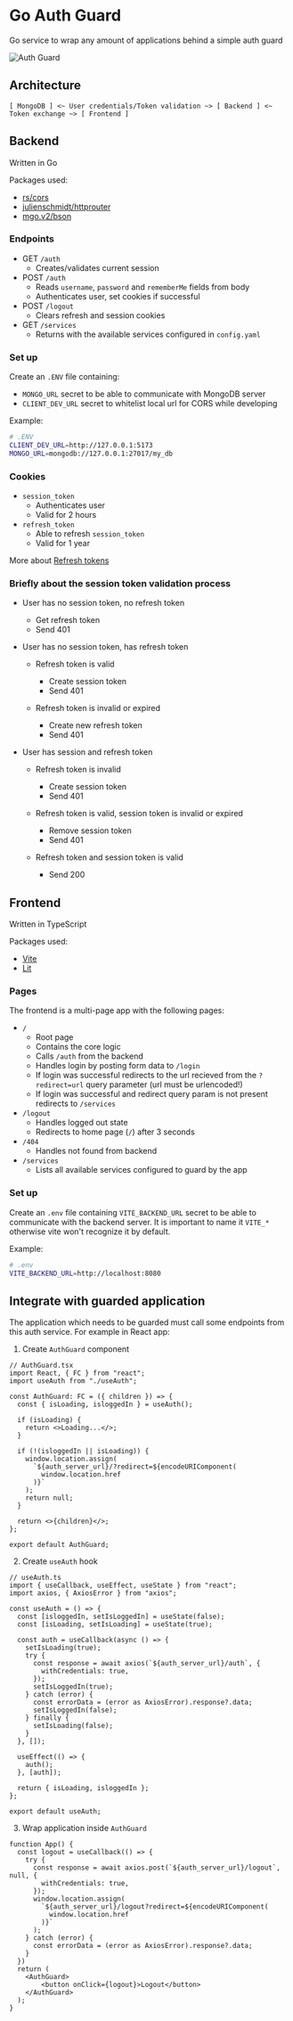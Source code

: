 # Go Auth Guard

Go service to wrap any amount of applications behind a simple auth guard

![Auth Guard](/images/auth-guard.png)

## Architecture

```
[ MongoDB ] <~ User credentials/Token validation ~> [ Backend ] <~ Token exchange ~> [ Frontend ]
```

## Backend

Written in Go

Packages used:
- [rs/cors](github.com/rs/cors)
- [julienschmidt/httprouter](github.com/julienschmidt/httprouter)
- [mgo.v2/bson](gopkg.in/mgo.v2/bson)

### Endpoints

- GET `/auth`
  - Creates/validates current session
- POST `/auth`
  - Reads `username`, `password` and `rememberMe` fields from body
  - Authenticates user, set cookies if successful
- POST `/logout`
  - Clears refresh and session cookies
- GET `/services`
  - Returns with the available services configured in `config.yaml`

### Set up

Create an `.ENV` file containing:
- `MONGO_URL` secret to be able to communicate with MongoDB server
- `CLIENT_DEV_URL` secret to whitelist local url for CORS while developing

Example:
```sh
# .ENV
CLIENT_DEV_URL=http://127.0.0.1:5173
MONGO_URL=mongodb://127.0.0.1:27017/my_db
```

### Cookies
- `session_token`
  - Authenticates user
  - Valid for 2 hours
- `refresh_token`
  - Able to refresh `session_token`
  - Valid for 1 year

More about [Refresh tokens](https://auth0.com/blog/refresh-tokens-what-are-they-and-when-to-use-them/)

### Briefly about the session token validation process

- User has no session token, no refresh token
  - Get refresh token
  - Send 401

- User has no session token, has refresh token
  - Refresh token is valid
    - Create session token
    - Send 401

  - Refresh token is invalid or expired
    - Create new refresh token
    - Send 401

- User has session and refresh token
  - Refresh token is invalid
    - Create session token
    - Send 401

  - Refresh token is valid, session token is invalid or expired
    - Remove session token
    - Send 401

  - Refresh token and session token is valid
    - Send 200

## Frontend

Written in TypeScript

Packages used:
- [Vite](https://github.com/vitejs/vite)
- [Lit](https://github.com/lit/lit)

### Pages

The frontend is a multi-page app with the following pages:
- `/`
  - Root page
  - Contains the core logic
  - Calls `/auth` from the backend
  - Handles login by posting form data to `/login`
  - If login was successful redirects to the url recieved from the `?redirect=url` query parameter (url must be urlencoded!)
  - If login was successful and redirect query param is not present redirects to `/services`
- `/logout`
  - Handles logged out state
  - Redirects to home page (`/`) after 3 seconds
- `/404`
  - Handles not found from backend
- `/services`
  - Lists all available services configured to guard by the app

### Set up

Create an `.env` file containing `VITE_BACKEND_URL` secret to be able to communicate with the backend server. It is important to name it `VITE_*` otherwise vite won't recognize it by default.

Example:
```sh
# .env
VITE_BACKEND_URL=http://localhost:8080
```

## Integrate with guarded application

The application which needs to be guarded must call some endpoints from this auth service. For example in React app:

1. Create `AuthGuard` component

```tsx
// AuthGuard.tsx
import React, { FC } from "react";
import useAuth from "./useAuth";

const AuthGuard: FC = ({ children }) => {
  const { isLoading, isloggedIn } = useAuth();

  if (isLoading) {
    return <>Loading...</>;
  }

  if (!(isloggedIn || isLoading)) {
    window.location.assign(
      `${auth_server_url}/?redirect=${encodeURIComponent(
        window.location.href
      )}`
    );
    return null;
  }

  return <>{children}</>;
};

export default AuthGuard;
```

2. Create `useAuth` hook

```tsx
// useAuth.ts
import { useCallback, useEffect, useState } from "react";
import axios, { AxiosError } from "axios";

const useAuth = () => {
  const [isloggedIn, setIsLoggedIn] = useState(false);
  const [isLoading, setIsLoading] = useState(true);

  const auth = useCallback(async () => {
    setIsLoading(true);
    try {
      const response = await axios(`${auth_server_url}/auth`, {
        withCredentials: true,
      });
      setIsLoggedIn(true);
    } catch (error) {
      const errorData = (error as AxiosError).response?.data;
      setIsLoggedIn(false);
    } finally {
      setIsLoading(false);
    }
  }, []);

  useEffect(() => {
    auth();
  }, [auth]);

  return { isLoading, isloggedIn };
};

export default useAuth;
```

3. Wrap application inside `AuthGuard`

```tsx
function App() {
  const logout = useCallback(() => {
    try {
      const response = await axios.post(`${auth_server_url}/logout`, null, {
        withCredentials: true,
      });
      window.location.assign(
        `${auth_server_url}/logout?redirect=${encodeURIComponent(
          window.location.href
        )}`
      );
    } catch (error) {
      const errorData = (error as AxiosError).response?.data;
    }
  })
  return (
    <AuthGuard>
        <button onClick={logout}>Logout</button>
    </AuthGuard>
  );
}
```
